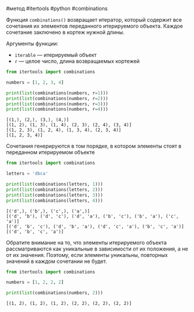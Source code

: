 #метод #itertools #python #combinations


Функция `combinations()` возвращает итератор, который содержит все сочетания их элементов переданного итерируемого объекта. Каждое сочетание заключено в кортеж нужной длины.

Аргументы функции:
- `iterable` — итерируемый объект
- `r` — целое число, длина возвращаемых кортежей
```python
from itertools import combinations

numbers = [1, 2, 3, 4]

print(list(combinations(numbers, r=1)))
print(list(combinations(numbers, r=2)))
print(list(combinations(numbers, r=3)))
print(list(combinations(numbers, r=4)))
```
```
[(1,), (2,), (3,), (4,)]
[(1, 2), (1, 3), (1, 4), (2, 3), (2, 4), (3, 4)]
[(1, 2, 3), (1, 2, 4), (1, 3, 4), (2, 3, 4)]
[(1, 2, 3, 4)]
```
Сочетания генерируются в том порядке, в котором элементы стоят в переданном итерируемом объекте
```python
from itertools import combinations

letters = 'dbca'

print(list(combinations(letters, 1)))
print(list(combinations(letters, 2)))
print(list(combinations(letters, 3)))
print(list(combinations(letters, 4)))
```
```
[('d',), ('b',), ('c',), ('a',)]
[('d', 'b'), ('d', 'c'), ('d', 'a'), ('b', 'c'), ('b', 'a'), ('c', 'a')]
[('d', 'b', 'c'), ('d', 'b', 'a'), ('d', 'c', 'a'), ('b', 'c', 'a')]
[('d', 'b', 'c', 'a')]
```
Обратите внимание на то, что элементы итерируемого объекта рассматриваются как уникальные в зависимости от их положения, а не от их значения. Поэтому, если элементы уникальны, повторных значений в каждом сочетании не будет.
```python
from itertools import combinations

numbers = [1, 2, 2, 2]

print(list(combinations(numbers, 2)))
```
```no-highlight
[(1, 2), (1, 2), (1, 2), (2, 2), (2, 2), (2, 2)]
```